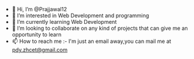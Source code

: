 - 👋 Hi, I’m @Prajjawal12
- 👀 I’m interested in Web Development and programming  
- 🌱 I’m currently learning Web Development
- 💞️ I’m looking to collaborate on any kind of projects that can give me an opportunity to learn 
- 📫 How to reach me :- I'm just an email away,you can mail me at pdy.zhcet@gmail.com

<!---
Prajjawal12/Prajjawal12 is a ✨ special ✨ repository because its `README.md` (this file) appears on your GitHub profile.
You can click the Preview link to take a look at your changes.
--->
